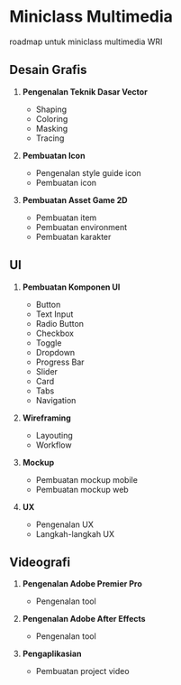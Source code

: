 # Miniclass Multimedia

roadmap untuk miniclass multimedia WRI

## Desain Grafis

1.  **Pengenalan Teknik Dasar Vector**
    - Shaping
    - Coloring
    - Masking
    - Tracing

2.  **Pembuatan Icon**
    - Pengenalan style guide icon
    - Pembuatan icon

3.  **Pembuatan Asset Game 2D**    
    - Pembuatan item
    - Pembuatan environment
    - Pembuatan karakter

## UI

1) **Pembuatan Komponen UI**
   - Button
   - Text Input
   - Radio Button
   - Checkbox
   - Toggle
   - Dropdown
   - Progress Bar
   - Slider
   - Card
   - Tabs
   - Navigation

2) **Wireframing**
   - Layouting 
   - Workflow

3) **Mockup**
   - Pembuatan mockup mobile 
   - Pembuatan mockup web 

4) **UX**
   - Pengenalan UX 
   - Langkah-langkah UX

## Videografi

1.  **Pengenalan Adobe Premier Pro**
    - Pengenalan tool

2.  **Pengenalan Adobe After Effects**
    - Pengenalan tool
    
3.  **Pengaplikasian**
    - Pembuatan project video